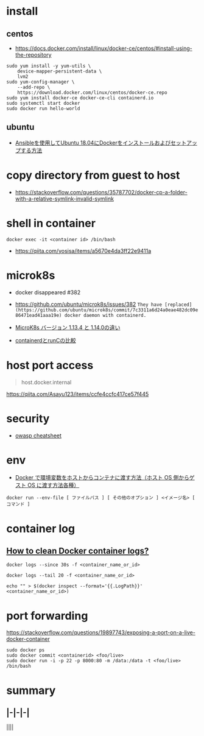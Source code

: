 
# install
## centos
- https://docs.docker.com/install/linux/docker-ce/centos/#install-using-the-repository

```
sudo yum install -y yum-utils \
    device-mapper-persistent-data \
    lvm2
sudo yum-config-manager \
    --add-repo \
    https://download.docker.com/linux/centos/docker-ce.repo
sudo yum install docker-ce docker-ce-cli containerd.io
sudo systemctl start docker
sudo docker run hello-world
```
## ubuntu
- [Ansibleを使用してUbuntu 18.04にDockerをインストールおよびセットアップする方法](https://www.codeflow.site/ja/article/how-to-use-ansible-to-install-and-set-up-docker-on-ubuntu-18-04)
# copy directory from guest to host
- https://stackoverflow.com/questions/35787702/docker-cp-a-folder-with-a-relative-symlink-invalid-symlink


# shell in container
`docker exec -it <container id> /bin/bash`
- https://qiita.com/yosisa/items/a5670e4da3ff22e9411a

# microk8s

- docker disappeared #382
- https://github.com/ubuntu/microk8s/issues/382
`They have [replaced](https://github.com/ubuntu/microk8s/commit/7c3311a6d24a0eae482dc09e86471ead41aaa19e) docker daemon with containerd. `

- [MicroK8s バージョン 1.13.4 と 1.14.0の違い](https://qiita.com/ynott/items/490946a4622d96dda9cb)

- [containerdとrunCの比較](https://www.it-swarm-ja.tech/ja/docker/containerd%E3%81%A8runc%E3%81%AE%E6%AF%94%E8%BC%83/830485645/)

# host port access
> host.docker.internal

https://qiita.com/Asayu123/items/ccfe4ccfc417ce57f445

# security
- [owasp cheatsheet](https://cheatsheetseries.owasp.org/cheatsheets/Docker_Security_Cheat_Sheet.html#docker-security-cheat-sheet)


# env
- [Docker で環境変数をホストからコンテナに渡す方法（ホスト OS 側からゲスト OS に渡す方法各種）](https://qiita.com/KEINOS/items/518610bc2fdf5999acf2)

```
docker run --env-file [ ファイルパス ] [ その他のオプション ] <イメージ名> [ コマンド ]
```

# container log
## [How to clean Docker container logs?](https://stackoverflow.com/questions/41091634/how-to-clean-docker-container-logs)
```
docker logs --since 30s -f <container_name_or_id>
```
```
docker logs --tail 20 -f <container_name_or_id>
```
```
echo "" > $(docker inspect --format='{{.LogPath}}' <container_name_or_id>)
```

# port forwarding
https://stackoverflow.com/questions/19897743/exposing-a-port-on-a-live-docker-container
```
sudo docker ps 
sudo docker commit <containerid> <foo/live>
sudo docker run -i -p 22 -p 8000:80 -m /data:/data -t <foo/live> /bin/bash
```

# summary
|-|-|-|
-
||||


<!--stackedit_data:
eyJoaXN0b3J5IjpbLTg1OTM5Mjg4LDE2NTc5NjYxMjUsLTMzMT
UwNTkwNyw5MzkyMjkyMTAsLTgzMjU5NDg1LDE2MzQ3NDYzNiwt
NzM3NzM5MTQwXX0=
-->